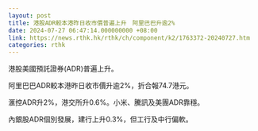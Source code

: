 ```yaml
---
layout: post
title: 港股ADR較本港昨日收市價普遍上升　阿里巴巴升逾2%
date: 2024-07-27 06:47:14.000000000 +08:00
link: https://news.rthk.hk/rthk/ch/component/k2/1763372-20240727.htm
categories: rthk
---
```


港股美國預託證券(ADR)普遍上升。

阿里巴巴ADR較本港昨日收市價升逾2%，折合報74.7港元。

滙控ADR升2%，港交所升0.6%。小米、騰訊及美團ADR靠穩。

內銀股ADR個別發展，建行上升0.3%，但工行及中行偏軟。
